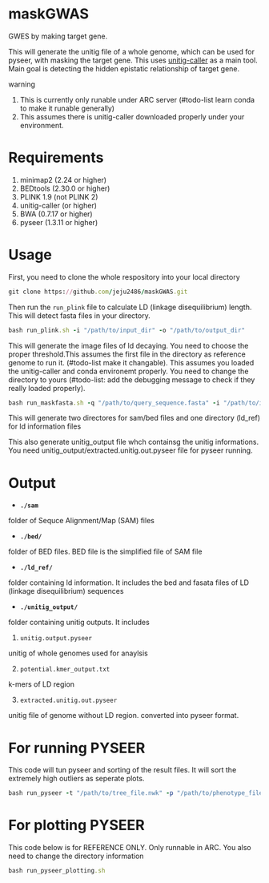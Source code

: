 # maskGWAS
GWES by making target gene.

This will generate the unitig file of a whole genome, which can be used for pyseer, with masking the target gene. This uses [unitig-caller](https://github.com/bacpop/unitig-caller) as a main tool. Main goal is detecting the hidden epistatic relationship of target gene.

warning
1. This is currently only runable under ARC server (#todo-list learn conda to make it runable generally) 
2. This assumes there is unitig-caller downloaded properly under your environment. 

# Requirements

1. minimap2 (2.24 or higher)
2. BEDtools (2.30.0 or higher)
3. PLINK 1.9 (not PLINK 2) 
4. unitig-caller (or higher)
5. BWA (0.7.17 or higher)
6. pyseer (1.3.11 or higher)

# Usage

First, you need to clone the whole respository into your local directory

```ruby
git clone https://github.com/jeju2486/maskGWAS.git
```

Then run the `run_plink` file to calculate LD (linkage disequilibrium) length. This will detect fasta files in your directory.

```ruby
bash run_plink.sh -i "/path/to/input_dir" -o "/path/to/output_dir"
```

This will generate the image files of ld decaying. You need to choose the proper threshold.This assumes the first file in the directory as reference genome to run it. (#todo-list make it changable). This assumes you loaded the unitig-caller and conda environemt properly. You need to change the directory to yours (#todo-list: add the debugging message to check if they really loaded properly).

```ruby
bash run_maskfasta.sh -q "/path/to/query_sequence.fasta" -i "/path/to/input_dir" -d 3000 -o "/path/to/output_dir" -t 12
```

This will generate two directores for sam/bed files and one directory (ld_ref) for ld information files

This also generate unitig_output file whch containsg the unitig informations. You need unitig_output/extracted.unitig.out.pyseer file for pyseer running. 

# Output

* **`./sam`**

folder of Sequce Alignment/Map (SAM) files 

* **`./bed/`**

folder of BED files. BED file is the simplified file of SAM file

* **`./ld_ref/`**

folder containing ld information. It includes the bed and fasata files of LD (linkage disequilibrium) sequences

* **`./unitig_output/`**

folder containing unitig outputs. It includes

1. `unitig.output.pyseer`

unitig of whole genomes used for anaylsis

2. `potential.kmer_output.txt`

k-mers of LD region

3. `extracted.unitig.out.pyseer`

unitig file of genome without LD region. converted into pyseer format.

# For running PYSEER
This code will tun pyseer and sorting of the result files. It will sort the extremely high outliers as seperate plots.

```ruby
bash run_pyseer -t "/path/to/tree_file.nwk" -p "/path/to/phenotype_file.txt" -i "/path/to/unitig_output_dir" -o "/path/to/output_dir" -P "sccmec" -T 24 -s "/path/to/pyseer_scripts_dir"
```
# For plotting PYSEER
This code below is for REFERENCE ONLY. Only runnable in ARC. You also need to change the directory information

```ruby
bash run_pyseer_plotting.sh
```